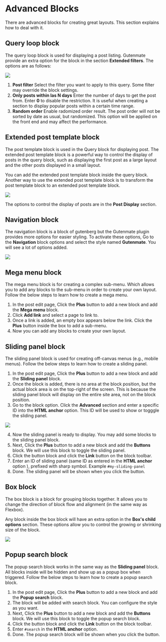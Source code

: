 # Advanced Blocks

There are advanced blocks for creating great layouts. This section explains how to deal with it.

## Query loop block

The query loop block is used for displaying a post listing. Gutenmate provide an extra option for the block in the section **Extended filters**. The options are as follows:

![](query-block-extended-filters.png)

1. **Post filter** Select the filter you want to apply to this query. Some filter may override the block settings.
2. **Only posts within las N days** Enter the number of days to get the post from. Enter **0** to disable the restriction. It is useful when creating a section to display popular posts within a certain time range.
3. **Random order** Enable radomized order result. The post order will not be sorted by date as usual, but randomized. This option will be applied on the front end and may affect the performance.

## Extended post template block

The post template block is used in the Query block for displaying post. The extended post template block is a powerful way to control the display of posts in the query block, such as displaying the first post as a large layout and the other posts displayed in a small layout.

You can add the extended post template block inside the query block. Another way to use the extended post template block is to transform the post template block to an extended post template block.

![](extended-post-template-block-transform.png)

The options to control the display of posts are in the **Post Display** section.

## Navigation block

The navigation block is a block of gutenberg but the Gutenmate plugin provides more options for easier styling. To activate these options, Go to the **Navigation** block options and select the style named **Gutenmate**. You will see a lot of options added.

![](navigation-block-options.png)

## Mega menu block

The mega menu block is for creating a complex sub-menu. Which allows you to add any blocks to the sub-menu in order to create your own layout. Follow the below steps to learn how to create a mega menu.

1. In the post edit page, Click the **Plus** button to add a new block and add the **Mega menu** block.
2. Click **Add link** and select a page to link to.
3. Once a link is added, an empty box appears below the link. Click the **Plus** button inside the box to add a sub-menu.
4. Now you can add any blocks to create your own layout.

## Sliding panel block

The sliding panel block is used for creating off-canvas menus (e.g., mobile menus). Follow the below steps to learn how to create a sliding panel.

1. In the post edit page, Click the **Plus** button to add a new block and add the **Sliding panel** block.
2. Once the block is added, there is no area at the block position, but the actual block area is on the top-right of the screen. This is because the sliding panel block will display on the entire site area, not on the block position.
3. Go to the block option. Click the **Advanced** section and enter a specific ID into the **HTML anchor** option. This ID will be used to show or togggle the sliding panel.

![](sliding-panel-block-area.png)

4. Now the sliding panel is ready to display. You may add some blocks to the sliding panel block.
5. Next, Click the **Plus** button to add a new block and add the **Buttons** block. We will use this block to toggle the sliding panel.
6. Click the button block and click the **Link** button on the block toolbar.
7. Enter an ID of sliding panel (same ID as entered in the **HTML anchor** option ), prefixed with sharp symbol. Example `#my-sliding-panel`
8. Done. The sliding panel will be shown when you click the button.

## Box block

The box block is a block for grouping blocks together. It allows you to change the direction of block flow and alignment (in the same way as Flexbox).

Any block inside the box block will have an extra option in the **Box's child options** section. These options allow you to control the growing or shrinking size of the block.

![](box-child-options.png)

## Popup search block

The popup search block works in the same way as the **Sliding panel** block. All blocks inside will be hidden and show up as a popup box when triggered. Follow the below steps to learn how to create a popup search block.

1. In the post edit page, Click the **Plus** button to add a new block and add the **Popup search** block.
2. The block will be added with search block. You can configure the style as you want.
3. Next, Click the **Plus** button to add a new block and add the **Buttons** block. We will use this block to toggle the popup search block.
4. Click the button block and click the **Link** button on the block toolbar.
5. Enter `#search` in the **HTML anchor** option.
6. Done. The popup search block will be shown when you click the button.
